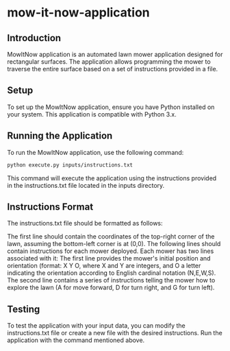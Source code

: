 # mow-it-now-application

## Introduction
MowItNow application is an automated lawn mower application designed for rectangular surfaces. The application allows programming the mower to traverse the entire surface based on a set of instructions provided in a file.

## Setup
To set up the MowItNow application, ensure you have Python installed on your system. This application is compatible with Python 3.x.

## Running the Application
To run the MowItNow application, use the following command:

```bash
python execute.py inputs/instructions.txt
```
This command will execute the application using the instructions provided in the instructions.txt file located in the inputs directory.

## Instructions Format
The instructions.txt file should be formatted as follows:

The first line should contain the coordinates of the top-right corner of the lawn, assuming the bottom-left corner is at (0,0).
The following lines should contain instructions for each mower deployed. Each mower has two lines associated with it:
The first line provides the mower's initial position and orientation (format: X Y O, where X and Y are integers, and O a letter indicating the orientation according to English cardinal notation (N,E,W,S).
The second line contains a series of instructions telling the mower how to explore the lawn (A for move forward, D for turn right, and G for turn left).
## Testing
To test the application with your input data, you can modify the instructions.txt file or create a new file with the desired instructions. Run the application with the command mentioned above.
